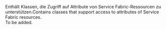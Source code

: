 <Namespace Name="System.Fabric.Management.ServiceModel">
  <Docs>
    <summary><span data-ttu-id="1160e-101">Enthält Klassen, die Zugriff auf Attribute von Service Fabric-Ressourcen zu unterstützen.</span><span class="sxs-lookup"><span data-stu-id="1160e-101">Contains classes that support access to attributes of Service Fabric resources.</span></span></summary> 
    <remarks>To be added.</remarks>
  </Docs>
</Namespace>
